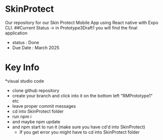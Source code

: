 # SkinProtect
Our repository for our Skin Protect Mobile App using React native with Expo CLI.
##Current Status
-> in Prototype3Draft1 you will find the final application
* status : Done
* Due Date : March 2025

# Key Info
*visual studio code 
  * clone github repository
  * create your branch and click into it on the bottom left "RMPrototype1" etc
  * leave proper commit messages
  * cd into SkinProtect folder
  * run npm i
  * and maybe npm update
  * and npm start to run it (make sure you have cd'd into SkinProtect)
      * If you get error you might have to cd into SkinProtect folder   
